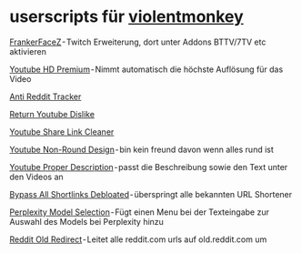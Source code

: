 # userscripts für [violentmonkey](https://violentmonkey.github.io/)

[FrankerFaceZ](https://www.frankerfacez.com/) - Twitch Erweiterung, dort unter Addons BTTV/7TV etc aktivieren

[Youtube HD Premium](https://greasyfork.org/en/scripts/498145-youtube-hd-premium) - Nimmt automatisch die höchste Auflösung für das Video

[Anti Reddit Tracker](https://greasyfork.org/en/scripts/39992-reddit-sabotage-event-tracker)

[Return Youtube Dislike](https://www.returnyoutubedislike.com/)

[Youtube Share Link Cleaner](https://greasyfork.org/en/scripts/490789-youtube-share-link-cleaner)

[Youtube Non-Round Design](https://greasyfork.org/en/scripts/453802-youtube-non-rounded-design) - bin kein freund davon wenn alles rund ist

[Youtube Proper Description](https://greasyfork.org/en/scripts/440613-youtube-proper-description) - passt die Beschreibung sowie den Text unter den Videos an

[Bypass All Shortlinks Debloated](https://codeberg.org/Amm0ni4/bypass-all-shortlinks-debloated) - überspringt alle bekannten URL Shortener

[Perplexity Model Selection](https://greasyfork.org/en/scripts/490634-perplexity-model-selection) - Fügt einen Menu bei der Texteingabe zur Auswahl des Models bei Perplexity hinzu

[Reddit Old Redirect](https://greasyfork.org/en/scripts/471477-reddit-old-redirect) - Leitet alle reddit.com urls auf old.reddit.com um
